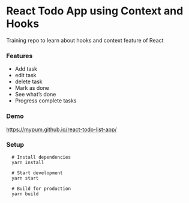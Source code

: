 # React Todo App using Context and Hooks
Training repo to learn about hooks and context feature of React

### Features
- Add task
- edit task
- delete task
- Mark as done
- See what’s done
- Progress complete tasks

### Demo
https://mypum.github.io/react-todo-list-app/

### Setup
```
  # Install dependencies
  yarn install

  # Start development
  yarn start

  # Build for production
  yarn build
```


